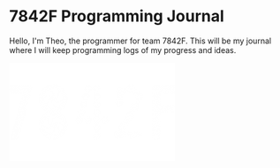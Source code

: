 # 7842F Programming Journal

Hello, I'm Theo, the programmer for team 7842F. This will be my journal where I will keep programming logs of my progress and ideas.

<img src="./media/7842FLogo-632x356-600x356.png" alt="7842FLogo-632x356-600x356" style="zoom: 50%;" />



